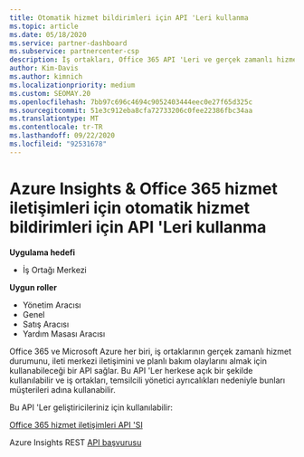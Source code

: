 ```yaml
---
title: Otomatik hizmet bildirimleri için API 'Leri kullanma
ms.topic: article
ms.date: 05/18/2020
ms.service: partner-dashboard
ms.subservice: partnercenter-csp
description: İş ortakları, Office 365 API 'Leri ve gerçek zamanlı hizmet durumu, ileti merkezi iletişimleri ve planlı bakım olayları için Microsoft Azure Iş ortakları kullanabilir.
author: Kim-Davis
ms.author: kimnich
ms.localizationpriority: medium
ms.custom: SEOMAY.20
ms.openlocfilehash: 7bb97c696c4694c9052403444eec0e27f65d325c
ms.sourcegitcommit: 51e3c912eba8cfa72733206c0fee22386fbc34aa
ms.translationtype: MT
ms.contentlocale: tr-TR
ms.lasthandoff: 09/22/2020
ms.locfileid: "92531678"
---
```

# <a name="use-apis-for-automated-service-notifications-for-azure-insights--office-365-service-communications"></a>Azure Insights & Office 365 hizmet iletişimleri için otomatik hizmet bildirimleri için API 'Leri kullanma

**Uygulama hedefi**

-  İş Ortağı Merkezi

**Uygun roller**

- Yönetim Aracısı
- Genel 
- Satış Aracısı
- Yardım Masası Aracısı

Office 365 ve Microsoft Azure her biri, iş ortaklarının gerçek zamanlı hizmet durumunu, ileti merkezi iletişimini ve planlı bakım olaylarını almak için kullanabileceği bir API sağlar. Bu API 'Ler herkese açık bir şekilde kullanılabilir ve iş ortakları, temsilcili yönetici ayrıcalıkları nedeniyle bunları müşterileri adına kullanabilir.

Bu API 'Ler geliştiricileriniz için kullanılabilir:

[Office 365 hizmet iletişimleri API 'SI](/office/office-365-management-api/office-365-service-communications-api-reference)


Azure Insights REST [API başvurusu](/rest/api/monitor/)

 

 
